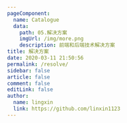 ```yaml
---
pageComponent:
  name: Catalogue
  data:
    path: 05.解决方案
    imgUrl: /img/more.png
    description: 前端和后端技术解决方案
title: 解决方案
date: 2020-03-11 21:50:56
permalink: /resolve/
sidebar: false
article: false
comment: false
editLink: false
author:
  name: lingxin
  link: https://github.com/linxin1123
---
```

